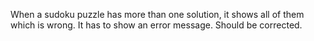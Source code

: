 When a sudoku puzzle has more than one solution, it shows all of them which is wrong. It has to show an error message. Should be corrected.
